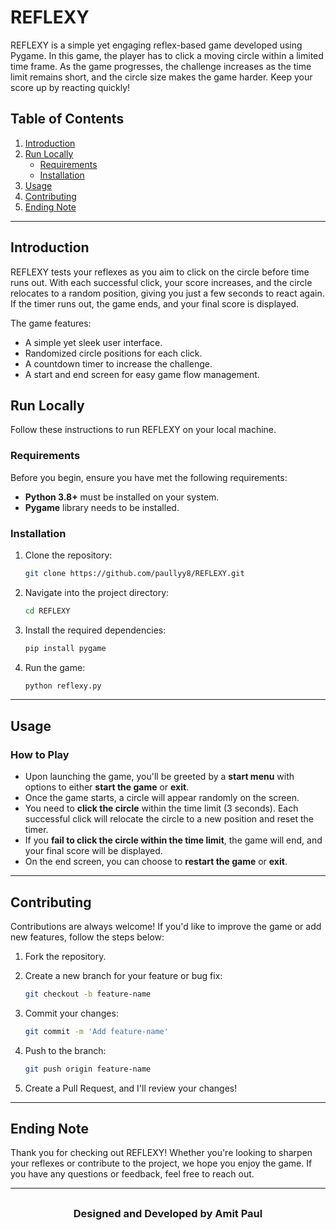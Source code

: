 # REFLEXY

REFLEXY is a simple yet engaging reflex-based game developed using Pygame. In this game, the player has to click a moving circle within a limited time frame. As the game progresses, the challenge increases as the time limit remains short, and the circle size makes the game harder. Keep your score up by reacting quickly!

## Table of Contents
1. [Introduction](#introduction)
2. [Run Locally](#run-locally)
   - [Requirements](#requirements)
   - [Installation](#installation)
3. [Usage](#usage)
4. [Contributing](#contributing)
5. [Ending Note](#ending-note)

---

## Introduction

REFLEXY tests your reflexes as you aim to click on the circle before time runs out. With each successful click, your score increases, and the circle relocates to a random position, giving you just a few seconds to react again. If the timer runs out, the game ends, and your final score is displayed.

The game features:
- A simple yet sleek user interface.
- Randomized circle positions for each click.
- A countdown timer to increase the challenge.
- A start and end screen for easy game flow management.

## Run Locally

Follow these instructions to run REFLEXY on your local machine.

### Requirements

Before you begin, ensure you have met the following requirements:
- **Python 3.8+** must be installed on your system.
- **Pygame** library needs to be installed.

### Installation

1. Clone the repository:

   ```bash
   git clone https://github.com/paullyy8/REFLEXY.git
   ```

2. Navigate into the project directory:

   ```bash
   cd REFLEXY
   ```

3. Install the required dependencies:

   ```bash
   pip install pygame
   ```

4. Run the game:

   ```bash
   python reflexy.py
   ```

---

## Usage

### How to Play

- Upon launching the game, you'll be greeted by a **start menu** with options to either **start the game** or **exit**.
- Once the game starts, a circle will appear randomly on the screen.
- You need to **click the circle** within the time limit (3 seconds). Each successful click will relocate the circle to a new position and reset the timer.
- If you **fail to click the circle within the time limit**, the game will end, and your final score will be displayed.
- On the end screen, you can choose to **restart the game** or **exit**.

---

## Contributing

Contributions are always welcome! If you'd like to improve the game or add new features, follow the steps below:

1. Fork the repository.
2. Create a new branch for your feature or bug fix:

   ```bash
   git checkout -b feature-name
   ```

3. Commit your changes:

   ```bash
   git commit -m 'Add feature-name'
   ```

4. Push to the branch:

   ```bash
   git push origin feature-name
   ```

5. Create a Pull Request, and I'll review your changes!

---

## Ending Note

Thank you for checking out REFLEXY! Whether you're looking to sharpen your reflexes or contribute to the project, we hope you enjoy the game. If you have any questions or feedback, feel free to reach out.

---
## 
<h3 align=center> Designed and Developed by Amit Paul </h3>
